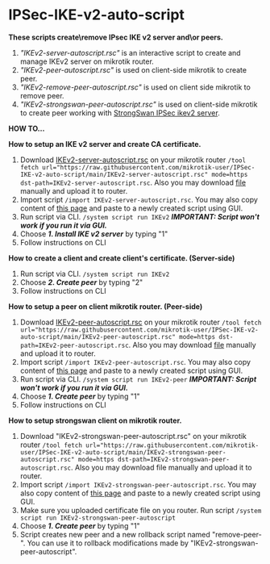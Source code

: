 # IPSec-IKE-v2-auto-script
**These scripts create\remove IPsec IKE v2 server and\or peers.**

1. _"IKEv2-server-autoscript.rsc"_ is an interactive script to create and manage IKEv2 server on mikrotik router.
2. _"IKEv2-peer-autoscript.rsc"_ is used on client-side mikrotik to create peer.
3. _"IKEv2-remove-peer-autoscript.rsc"_ is used on client side mikrotik to remove peer.
4. _"IKEv2-strongswan-peer-autoscript.rsc"_ is used on client-side mikrotik to create peer working with [StrongSwan IPSec ikev2 server](https://github.com/hwdsl2/setup-ipsec-vpn).

**HOW TO...**

**How to setup an IKE v2 server and create CA certificate.**
1. Download [IKEv2-server-autoscript.rsc](https://raw.githubusercontent.com/mikrotik-user/IPSec-IKE-v2-auto-script/main/IKEv2-server-autoscript.rsc) on your mikrotik router `/tool fetch url="https://raw.githubusercontent.com/mikrotik-user/IPSec-IKE-v2-auto-script/main/IKEv2-server-autoscript.rsc" mode=https dst-path=IKEv2-server-autoscript.rsc`. Also you may download [file](https://raw.githubusercontent.com/mikrotik-user/IPSec-IKE-v2-auto-script/main/IKEv2-server-autoscript.rsc) manually and upload it to router.
2. Import script `/import IKEv2-server-autoscript.rsc`. You may also copy content of [this page](https://raw.githubusercontent.com/mikrotik-user/IPSec-IKE-v2-auto-script/main/IKEv2-server-autoscript.rsc) and paste to a newly created script using GUI.
3. Run script via CLI. `/system script run IKEv2`
_**IMPORTANT: Script won't work if you run it via GUI.**_
4. Choose _**1. Install IKE v2 server**_ by typing "1"
5. Follow instructions on CLI

**How to create a client and create client's certificate. (Server-side)**
1. Run script via CLI. `/system script run IKEv2`
2. Choose _**2. Create peer**_ by typing "2"
3. Follow instructions on CLI

**How to setup a peer on client mikrotik router. (Peer-side)**
1. Download [IKEv2-peer-autoscript.rsc](https://raw.githubusercontent.com/mikrotik-user/IPSec-IKE-v2-auto-script/main/IKEv2-peer-autoscript.rsc) on your mikrotik router `/tool fetch url="https://raw.githubusercontent.com/mikrotik-user/IPSec-IKE-v2-auto-script/main/IKEv2-peer-autoscript.rsc" mode=https dst-path=IKEv2-peer-autoscript.rsc`. Also you may download [file](https://raw.githubusercontent.com/mikrotik-user/IPSec-IKE-v2-auto-script/main/IKEv2-peer-autoscript.rsc) manually and upload it to router.
2. Import script `/import IKEv2-peer-autoscript.rsc`. You may also copy content of [this page](https://raw.githubusercontent.com/mikrotik-user/IPSec-IKE-v2-auto-script/main/IKEv2-peer-autoscript.rsc) and paste to a newly created script using GUI.
3. Run script via CLI. `/system script run IKEv2-peer`
_**IMPORTANT: Script won't work if you run it via GUI.**_
4. Choose _**1. Create peer**_ by typing "1"
5. Follow instructions on CLI

**How to setup strongswan client on mikrotik router.**
1. Download "IKEv2-strongswan-peer-autoscript.rsc" on your mikrotik router `/tool fetch url="https://raw.githubusercontent.com/mikrotik-user/IPSec-IKE-v2-auto-script/main/IKEv2-strongswan-peer-autoscript.rsc" mode=https dst-path=IKEv2-strongswan-peer-autoscript.rsc`. Also you may download file manually and upload it to router.
2. Import script `/import IKEv2-strongswan-peer-autoscript.rsc`. You may also copy content of [this page](https://raw.githubusercontent.com/mikrotik-user/IPSec-IKE-v2-auto-script/main/IKEv2-strongswan-peer-autoscript.rsc) and paste to a newly created script using GUI.
3. Make sure you uploaded certificate file on you router. Run script `/system script run IKEv2-strongswan-peer-autoscript`
4. Choose _**1. Create peer**_ by typing "1"
5. Script creates new peer and a new rollback script named "remove-peer-<peername>". You can use it to rollback modifications made by "IKEv2-strongswan-peer-autoscript".
